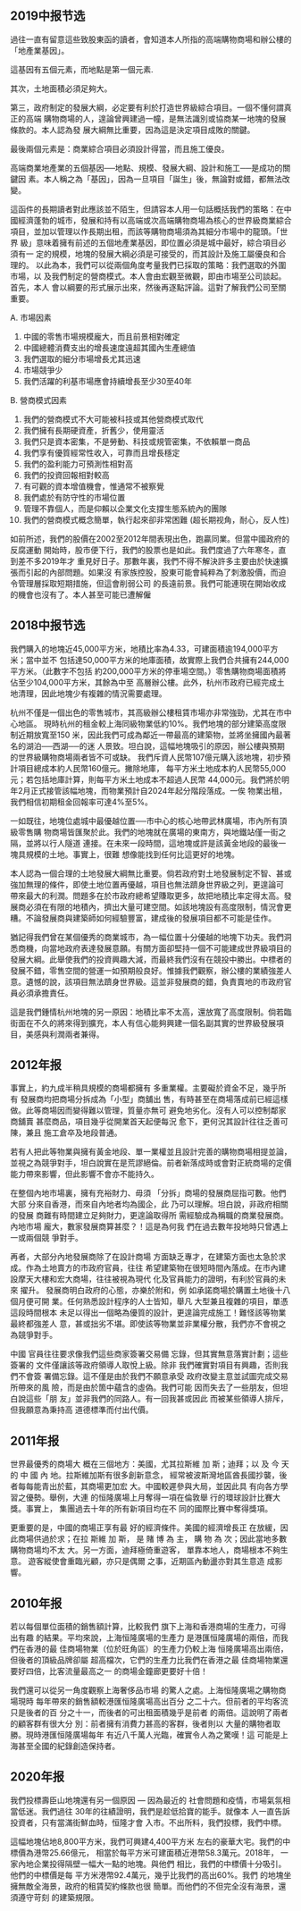 ## 2019中报节选
過往一直有留意這些致股東函的讀者，會知道本人所指的高端購物商場和辦公樓的「地產業基因」。

這基因有五個元素，而地點是第一個元素.

其次，土地面積必須足夠大。

第三，政府制定的發展大綱，必定要有利於打造世界級綜合項目。一個不懂何謂真正的高端
購物商場的人，遑論曾興建過一幢，是無法識別或協商某一地塊的發展條款的。本人認為發
展大綱無比重要，因為這是決定項目成敗的關鍵。

最後兩個元素是：商業綜合項目必須設計得當，而且施工優良。

高端商業地產業的五個基因──地點、規模、發展大綱、設計和施工──是成功的關鍵因
素。本人稱之為「基因」，因為一旦項目「誕生」後，無論對或錯，都無法改變。



這函件的長期讀者對此應該並不陌生，但請容本人用一句話概括我們的策略：在中
國經濟蓬勃的城市，發展和持有以高端或次高端購物商場為核心的世界級商業綜合
項目，並加以管理以作長期出租，而該等購物商場須為其細分市場中的龍頭。「世界
級」意味着擁有前述的五個地產業基因，即位置必須是城中最好，綜合項目必須有一
定的規模，地塊的發展大綱必須是可接受的，而其設計及施工屬優良和合理的。
以此為本，我們可以從兩個角度考量我們已採取的策略：我們選取的外圍市場，以
及我們制定的營商模式。本人會由宏觀至微觀，即由市場至公司談起。首先，本人
會以綱要的形式展示出來，然後再逐點評論。這對了解我們公司至關重要。

A. 市場因素
1. 中國的零售市場規模龐大，而且前景相對確定
2. 中國總體消費支出的增長速度遠超其國內生產總值
3. 我們選取的細分市場增長尤其迅速
4. 市場競爭少
5. 我們活躍的利基市場應會持續增長至少30至40年


B. 營商模式因素
1. 我們的營商模式不大可能被科技或其他營商模式取代
2. 我們擁有長期硬資產，折舊少，使用靈活
3. 我們只是資本密集，不是勞動、科技或規管密集，不依賴單一商品
4. 我們享有優質經常性收入，可靠而且增長穩定
5. 我們的盈利能力可預測性相對高
6. 我們的投資回報相對較高
7. 有可觀的資本增值機會，惟通常不被察覺
8. 我們處於有防守性的市場位置
9. 管理不靠個人，而是仰賴以企業文化支撐生態系統內的團隊
10. 我們的營商模式概念簡單，執行起來卻非常困難 (超长期视角，耐心，反人性)


如前所述，我們的股價在2002至2012年間表現出色，跑贏同業。但當中國政府的反腐運動
開始時，股市便下行，我們的股票也是如此。我們度過了六年寒冬，直到差不多2019年才
重見好日子。那數年裏，我們不得不解決許多主要由於快速擴張而引起的內部問題。如果沒
有家族控股，股東可能會純粹為了刺激股價，而迫令管理層採取短期措施，但這會削弱公司
的長遠前景。我們可能連現在開始收成的機會也沒有了。本人甚至可能已遭解僱

## 2018中报节选
我們購入的地塊近45,000平方米，地積比率為4.33，可建面積逾194,000平方米；當中並不
包括達50,000平方米的地庫面積，故實際上我們合共擁有244,000平方米。（此數字不包括
約200,000平方米的停車場空間。）零售購物商場面積將佔至少104,000平方米，其餘為中至
高層辦公樓。此外，杭州巿政府已經完成土地清理，因此地塊少有複雜的情況需要處理。


杭州不僅是一個出色的零售城市，其高級辦公樓租賃市場亦非常強勁，尤其在市中心地區。
現時杭州的租金較上海同級物業低約10%。我們地塊的部分建築高度限制近期放寬至150
米，因此我們可成為鄰近一帶最高的建築物，並將坐擁國內最著名的湖泊──西湖──的迷
人景致。坦白說，這幅地塊吸引的原因，辦公樓與預期的世界級購物商場兩者皆不可或缺。
我們斥資人民幣107億元購入該地塊，初步預計項目總成本約人民幣160億元。撇除地庫，
每平方米土地成本約人民幣55,000元；若包括地庫計算，則每平方米土地成本不超過人民幣
44,000元。我們將於明年2月正式接管該幅地塊，而物業預計自2024年起分階段落成。一俟
物業出租，我們相信初期租金回報率可達4%至5%。


一如既往，地塊位處城中最優越位置──市中心的核心地帶武林廣場，市內所有頂級零售購
物商場皆匯聚於此。我們的地塊就在廣場的東南方，與地鐵站僅一街之隔，並將以行人隧道
連接。在未來一段時間，這地塊或許是該黃金地段的最後一塊具規模的土地。事實上，很難
想像能找到任何比這更好的地塊。

本人認為一個合理的土地發展大綱無比重要。倘若政府對土地發展制定不智、甚或
強加無理的條件，即使土地位置再優越，項目也無法躋身世界級之列，更遑論可
帶來最大的利潤。問題多在於市政府總希望賺取更多，故把地積比率定得太高。發
展商必須在有限的地積內，擠出大量可建空間。如該地塊設有高度限制，情況會更
糟。不論發展商與建築師如何經驗豐富，建成後的發展項目都不可能是佳作。


猶記得我們曾在某個優秀的商業城市，為一幅位置十分優越的地塊下功夫。我們洞
悉商機，向當地政府表達發展意願。有關方面卻堅持一個不可能建成世界級項目的
發展大綱。此舉使我們的投資興趣大減，而最終我們沒有在競投中勝出。中標者的
發展不錯，零售空間的營運一如預期般良好。惟據我們觀察，辦公樓的業績強差人
意。遺憾的說，該項目無法躋身世界級。這並非發展商的錯，負責賣地的市政府官
員必須承擔責任。


這是我們鍾情杭州地塊的另一原因：地積比率不太高，還放寬了高度限制。倘若臨
街面在不久的將來得到擴充，本人有信心能夠興建一個名副其實的世界級發展項
目，美感與利潤兩者兼得。

## 2012年报
事實上，約九成半稍具規模的商場都擁有 多重業權。主要礙於資金不足，幾乎所有 發展商均把商場分拆成為「小型」商舖出 售，有時甚至在商場落成前已經這樣做。此等商場因而變得難以管理，質量亦無可 避免地劣化。沒有人可以控制鄰家商舖賣 甚麼商品，項目幾乎從開業首天起便每況 愈下，更何況其設計往往乏善可陳，兼且 施工倉卒及地段普通。

若有人把此等物業與擁有黃金地段、單一業權並且設計完善的購物商場相提並論， 並視之為競爭對手，坦白說實在是荒謬絕倫。前者新落成時或會對正統商場的定價能力帶來影響，但此影響不會亦不能持久。 

在整個內地市場裏，擁有充裕財力、毋須 「分拆」商場的發展商屈指可數。他們大部 分來自香港，而來自內地者均為國企，此 乃可以理解。坦白說，非政府相關的發展 商難有時間建立足夠財力，更遑論取得所 需經驗成為稱職的商業發展商。內地市場 龐大，數家發展商算甚麼？！這是為何我 們在過去數年投地時只曾遇上一或兩個競 爭對手。 

再者，大部分內地發展商除了在設計商場 方面缺乏專才，在建築方面也太急於求 成。作為土地賣方的市政府官員，往往 希望建築物在很短時間內落成。在市內建 設摩天大樓和宏大商場，往往被視為現代 化及官員能力的證明，有利於官員的未來 擢升。 發展商明白政府的心態，亦樂於附和，例 如承諾商場於購置土地後十八個月便可開 業。任何熟悉設計程序的人士皆知，舉凡 大型兼且複雜的項目，單憑這段時間根本 未足以得出一個略為優質的設計，更遑論完成施工！難怪該等物業最終都強差人 意，甚或拙劣不堪。即使該等物業並非業權分散，我們亦不會視之為競爭對手。


中國 官員往往要求像我們這些商家簽署交易備 忘錄，但其實無意落實計劃；這些簽署的 文件僅讓該等政府領導人取悅上級。除非 我們確實對項目有興趣，否則我們不會簽 署備忘錄。這不僅是由於我們不願意承受 政府改變主意並試圖完成交易所帶來的風 險，而是由於箇中蘊含的虛偽。我們可能 因而失去了一些朋友，但坦白說這些「朋 友」並非我們的同路人。有一回我甚或因此 而被某些領導人排斥，但我願意為秉持高 道德標準而付出代價。

## 2011年报
世界最優秀的商場大
概在三個地方：美國，尤其拉斯維
加 斯；迪拜；以 及 今 天 的 中 國 內
地。拉斯維加斯有很多創新意念， 經常被波斯灣地區酋長國抄襲，後
者每每能青出於藍，其商場更加宏
大。中國較遲參與大局，並因此具
有向各方學習之優勢。舉例，大連
的恒隆廣場上月奪得一項在倫敦舉
行的環球設計比賽大獎。事實上，
集團過去十年的所有新項目均在不
同的國際比賽中奪得獎項。

更重要的是，中國的商場正享有最
好的經濟條件。美國的經濟增長正
在放緩，因此商場供過於求；在拉
斯維 加 斯， 是 賭 博 為 主， 購 物 為
次；因此當地多數購物商場均不太
大。另一方面，迪拜極倚重遊客，
單靠本地人，商場根本不夠生意。
遊客縱使會重臨光顧，亦只是偶爾
之事，近期區內動盪亦對其生意造
成影響。

## 2010年报
若以每個單位面積的銷售額計算，比較我們
旗下上海和香港商場的生產力，可得出有趣
的結果。平均來說，上海恒隆廣場的生產力
是港匯恒隆廣場的兩倍，而我們在香港的最
佳商場物業（位於旺角區）的生產力仍較上海
恒隆廣場高出兩倍，但後者的頂級品牌卻屬
超高檔次，它們的生產力比我們在香港之最
佳商場物業還要好四倍，比客流量最高之一
的商場金鐘廊更要好十倍！

我們還可以從另一角度觀察上海奢侈品市場
的驚人之處。上海恒隆廣場之購物商場現時
每年帶來的銷售額較港匯恒隆廣場高出百分
之二十六。但前者的平均客流只是後者的百
分之十一，而後者的可出租面積幾乎是前者
的兩倍。這說明了兩者的顧客群有很大分
別：前者擁有消費力甚高的客群，後者則以
大量的購物者取勝。現時港匯恒隆廣場每年
有近八千萬人光臨，確實令人為之驚嘆！這
可能是上海甚至全國的紀錄創造保持者。

## 2020年报

我們投標壽臣山地塊還有另一個原因 — 因為最近的
社會問題和疫情，市場氣氛相當低迷。我們過往
30年的往績證明，我們是趁低拾寶的能手。就像本
人一直告訴投資者，只有當滿街鮮血時，恒隆才會
入市。不出所料，我們投標，我們中標。

這幅地塊佔地8,800平方米，我們可興建4,400平方米
左右的豪華大宅。我們的中標價為港幣25.66億元，
相當於每平方米可建面積近港幣58.3萬元。2018年，
一家內地企業投得隔壁一幅大一點的地塊。與他們
相比，我們的中標價十分吸引。他們的中標價是每
平方米港幣92.4萬元，幾乎比我們的高出60%。我們
的地塊坐擁無敵全海景，政府的租賃契約條款也很
簡單。而他們的不但完全沒有海景，還須遵守苛刻
的建築規限。